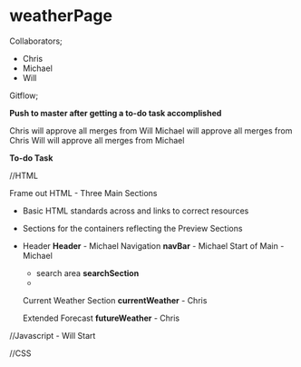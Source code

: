 # weatherPage
Collaborators;
- Chris
- Michael
- Will

Gitflow;

**Push to master after getting a to-do task accomplished**

Chris will approve all merges from Will
Michael will approve all merges from Chris
Will will approve all merges from Michael

**To-do Task**

//HTML

Frame out HTML - Three Main Sections
- Basic HTML standards across and links to correct resources
- Sections for the containers reflecting the Preview Sections
-
  Header **Header** - Michael
  Navigation **navBar** - Michael
  Start of Main - Michael
    - search area **searchSection**
    -

  Current Weather Section **currentWeather** - Chris

  Extended Forecast **futureWeather** - Chris




//Javascript - Will Start

//CSS
